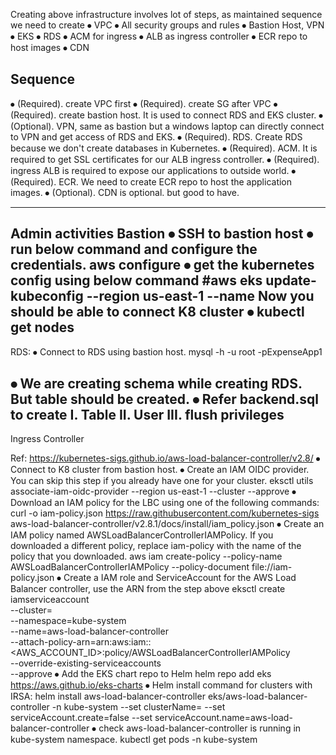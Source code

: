 Creating above infrastructure involves lot of steps, as maintained sequence we need to create
⦁	    VPC
⦁	    All security groups and rules
⦁	    Bastion Host, VPN
⦁	    EKS
⦁	    RDS
⦁	    ACM for ingress
⦁	    ALB as ingress controller
⦁	    ECR repo to host images
⦁	    CDN

Sequence
----------------------------------------------------------
⦁	    (Required). create VPC first
⦁	    (Required). create SG after VPC
⦁	    (Required). create bastion host. It is used to connect RDS and EKS cluster.
⦁	    (Optional). VPN, same as bastion but a windows laptop can directly connect to VPN and get access of RDS and EKS.
⦁	    (Required). RDS. Create RDS because we don't create databases in Kubernetes.
⦁	    (Required). ACM. It is required to get SSL certificates for our ALB ingress controller.
⦁	    (Required). ingress ALB is required to expose our applications to outside world.
⦁	    (Required). ECR. We need to create ECR repo to host the application images.
⦁	    (Optional). CDN is optional. but good to have.

----------------------------------------------------------
Admin activities
Bastion
⦁	SSH to bastion host
⦁	run below command and configure the credentials.
aws configure
⦁	get the kubernetes config using below command
#aws eks update-kubeconfig --region us-east-1 --name <YOUR-CLUSTER-NAME>
Now you should be able to connect K8 cluster
⦁	kubectl get nodes
----------------------------------------------------------
RDS:
⦁	Connect to RDS using bastion host.
mysql -h <DB-R53-ADRESS> -u root -pExpenseApp1

⦁	We are creating schema while creating RDS. But table should be created.
⦁	Refer backend.sql to create
I.	Table
II.	User
III.	flush privileges
----------------------------------------------------------
Ingress Controller

Ref: https://kubernetes-sigs.github.io/aws-load-balancer-controller/v2.8/
⦁	Connect to K8 cluster from bastion host.
⦁	Create an IAM OIDC provider. You can skip this step if you already have one for your cluster.
eksctl utils associate-iam-oidc-provider --region us-east-1 --cluster <your-cluster-name> --approve
⦁	Download an IAM policy for the LBC using one of the following commands:
curl -o iam-policy.json https://raw.githubusercontent.com/kubernetes-sigs aws-load-balancer-controller/v2.8.1/docs/install/iam_policy.json
⦁	Create an IAM policy named AWSLoadBalancerControllerIAMPolicy. If you downloaded a different policy, replace iam-policy with the name of the policy that you downloaded.
aws iam create-policy --policy-name AWSLoadBalancerControllerIAMPolicy --policy-document file://iam-policy.json
⦁	Create a IAM role and ServiceAccount for the AWS Load Balancer controller, use the ARN from the step above
eksctl create iamserviceaccount \
--cluster=<cluster-name> \
--namespace=kube-system \
--name=aws-load-balancer-controller \
--attach-policy-arn=arn:aws:iam::<AWS_ACCOUNT_ID>:policy/AWSLoadBalancerControllerIAMPolicy \
--override-existing-serviceaccounts \
--approve
⦁	Add the EKS chart repo to Helm
helm repo add eks https://aws.github.io/eks-charts
⦁	Helm install command for clusters with IRSA:
helm install aws-load-balancer-controller eks/aws-load-balancer-controller -n kube-system --set clusterName=<cluster-name> --set serviceAccount.create=false --set serviceAccount.name=aws-load-balancer-controller
⦁	check aws-load-balancer-controller is running in kube-system namespace.
kubectl get pods -n kube-system
